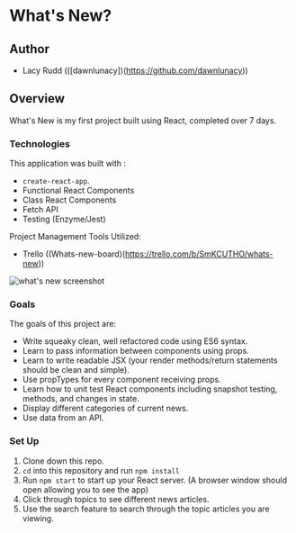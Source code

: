 # What's New?

## Author
* Lacy Rudd (([dawnlunacy])(https://github.com/dawnlunacy))

## Overview
 What's New is my first project built using React, completed over 7 days. 

### Technologies
 This application was built with :
 * `create-react-app`.
 * Functional React Components
 * Class React Components
 * Fetch API
 * Testing (Enzyme/Jest)

 Project Management Tools Utilized: 
 * Trello ((Whats-new-board)(https://trello.com/b/SmKCUTHO/whats-new))

![what's new screenshot](./screenshots/whats-new.png)



### Goals
The goals of this project are: 
* Write squeaky clean, well refactored code using ES6 syntax.
* Learn to pass information between components using props.
* Learn to write readable JSX (your render methods/return statements should be clean and simple).
* Use propTypes for every component receiving props.
* Learn how to unit test React components including snapshot testing, methods, and changes in state.
* Display different categories of current news.
* Use data from an API. 

### Set Up

1. Clone down this repo.
2. `cd` into this repository and run `npm install`
3. Run `npm start` to start up your React server. (A browser window should open allowing you to see the app)
4. Click through topics to see different news articles.
5. Use the search feature to search through the topic articles you are viewing.


